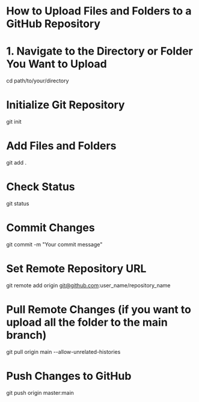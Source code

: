 # How to Upload Files and Folders to a GitHub Repository

# 1. Navigate to the Directory or Folder You Want to Upload
cd path/to/your/directory

# Initialize Git Repository
git init

# Add Files and Folders
git add .

# Check Status
git status

# Commit Changes
git commit -m "Your commit message"

# Set Remote Repository URL
git remote add origin git@github.com:user_name/repository_name

# Pull Remote Changes (if you want to upload all the folder to the main branch)
git pull origin main --allow-unrelated-histories

# Push Changes to GitHub
git push origin master:main
